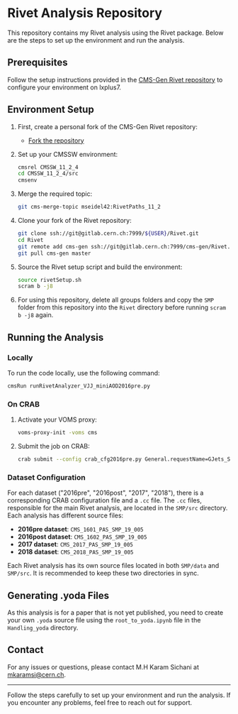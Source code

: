 # Rivet Analysis Repository

This repository contains my Rivet analysis using the Rivet package. Below are the steps to set up the environment and run the analysis.

## Prerequisites

Follow the setup instructions provided in the [CMS-Gen Rivet repository](https://gitlab.cern.ch/cms-gen/Rivet) to configure your environment on lxplus7.

## Environment Setup

1. First, create a personal fork of the CMS-Gen Rivet repository:
   - [Fork the repository](https://gitlab.cern.ch/cms-gen/Rivet/-/forks/new)

2. Set up your CMSSW environment:

    ```sh
    cmsrel CMSSW_11_2_4
    cd CMSSW_11_2_4/src
    cmsenv
    ```

3. Merge the required topic:

    ```sh
    git cms-merge-topic mseidel42:RivetPaths_11_2
    ```

4. Clone your fork of the Rivet repository:

    ```sh
    git clone ssh://git@gitlab.cern.ch:7999/${USER}/Rivet.git
    cd Rivet
    git remote add cms-gen ssh://git@gitlab.cern.ch:7999/cms-gen/Rivet.git
    git pull cms-gen master
    ```

5. Source the Rivet setup script and build the environment:

    ```sh
    source rivetSetup.sh
    scram b -j8
    ```

6. For using this repository, delete all groups folders and copy the `SMP` folder from this repository into the `Rivet` directory before running `scram b -j8` again.

## Running the Analysis

### Locally

To run the code locally, use the following command:

```sh
cmsRun runRivetAnalyzer_VJJ_miniAOD2016pre.py
```

### On CRAB

1. Activate your VOMS proxy:

    ```sh
    voms-proxy-init -voms cms
    ```

2. Submit the job on CRAB:

    ```sh
    crab submit --config crab_cfg2016pre.py General.requestName=GJets_SM_5f_TuneCP5_EWK_2016pre Data.inputDataset=/GJets_SM_5f_TuneCP5_EWK_dipoleRecoil_13TeV-madgraph-pythia8/RunIISummer20UL16MiniAODAPVv2-106X_mcRun2_asymptotic_preVFP_v11-v2/MINIAODSIM General.workArea=GJets_SM_5f_TuneCP5_EWK_2016pre
    ```

### Dataset Configuration

For each dataset ("2016pre", "2016post", "2017", "2018"), there is a corresponding CRAB configuration file and a `.cc` file. The `.cc` files, responsible for the main Rivet analysis, are located in the `SMP/src` directory. Each analysis has different source files:

- **2016pre dataset**: `CMS_1601_PAS_SMP_19_005`
- **2016post dataset**: `CMS_1602_PAS_SMP_19_005`
- **2017 dataset**: `CMS_2017_PAS_SMP_19_005`
- **2018 dataset**: `CMS_2018_PAS_SMP_19_005`

Each Rivet analysis has its own source files located in both `SMP/data` and `SMP/src`. It is recommended to keep these two directories in sync.

## Generating .yoda Files

As this analysis is for a paper that is not yet published, you need to create your own `.yoda` source file using the `root_to_yoda.ipynb` file in the `Handling_yoda` directory.

## Contact

For any issues or questions, please contact M.H Karam Sichani at mkaramsi@cern.ch.

---

Follow the steps carefully to set up your environment and run the analysis. If you encounter any problems, feel free to reach out for support.
